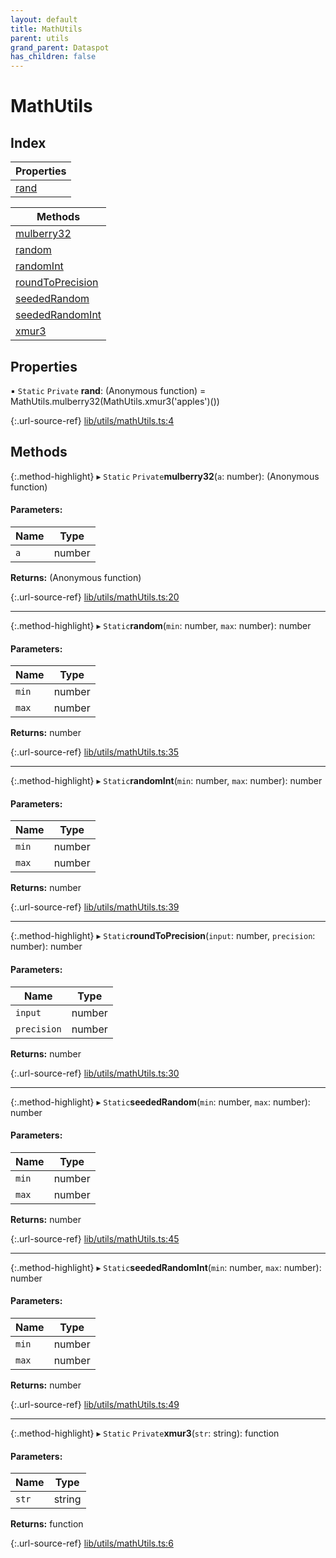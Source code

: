 ```yaml
---
layout: default
title: MathUtils
parent: utils
grand_parent: Dataspot
has_children: false
---
```


# MathUtils

## Index

| Properties |
|-----------|
| [rand](#rand) |

| Methods |
|-----------|
| [mulberry32](#mulberry32) |
| [random](#random) |
| [randomInt](#randomint) |
| [roundToPrecision](#roundtoprecision) |
| [seededRandom](#seededrandom) |
| [seededRandomInt](#seededrandomint) |
| [xmur3](#xmur3) |

## Properties

▪ `Static` `Private` **rand**: (Anonymous function) = MathUtils.mulberry32(MathUtils.xmur3('apples')())

{:.url-source-ref}
[lib/utils/mathUtils.ts:4](https://github.com/ascentcore/dataspot/blob/aac35bc/lib/utils/mathUtils.ts#L4)

## Methods

{:.method-highlight}
▸ `Static` `Private`**mulberry32**(`a`: number): (Anonymous function)

#### Parameters:

Name | Type |
------ | ------ |
`a` | number |

**Returns:** (Anonymous function)

{:.url-source-ref}
[lib/utils/mathUtils.ts:20](https://github.com/ascentcore/dataspot/blob/aac35bc/lib/utils/mathUtils.ts#L20)

___

{:.method-highlight}
▸ `Static`**random**(`min`: number, `max`: number): number

#### Parameters:

Name | Type |
------ | ------ |
`min` | number |
`max` | number |

**Returns:** number

{:.url-source-ref}
[lib/utils/mathUtils.ts:35](https://github.com/ascentcore/dataspot/blob/aac35bc/lib/utils/mathUtils.ts#L35)

___

{:.method-highlight}
▸ `Static`**randomInt**(`min`: number, `max`: number): number

#### Parameters:

Name | Type |
------ | ------ |
`min` | number |
`max` | number |

**Returns:** number

{:.url-source-ref}
[lib/utils/mathUtils.ts:39](https://github.com/ascentcore/dataspot/blob/aac35bc/lib/utils/mathUtils.ts#L39)

___

{:.method-highlight}
▸ `Static`**roundToPrecision**(`input`: number, `precision`: number): number

#### Parameters:

Name | Type |
------ | ------ |
`input` | number |
`precision` | number |

**Returns:** number

{:.url-source-ref}
[lib/utils/mathUtils.ts:30](https://github.com/ascentcore/dataspot/blob/aac35bc/lib/utils/mathUtils.ts#L30)

___

{:.method-highlight}
▸ `Static`**seededRandom**(`min`: number, `max`: number): number

#### Parameters:

Name | Type |
------ | ------ |
`min` | number |
`max` | number |

**Returns:** number

{:.url-source-ref}
[lib/utils/mathUtils.ts:45](https://github.com/ascentcore/dataspot/blob/aac35bc/lib/utils/mathUtils.ts#L45)

___

{:.method-highlight}
▸ `Static`**seededRandomInt**(`min`: number, `max`: number): number

#### Parameters:

Name | Type |
------ | ------ |
`min` | number |
`max` | number |

**Returns:** number

{:.url-source-ref}
[lib/utils/mathUtils.ts:49](https://github.com/ascentcore/dataspot/blob/aac35bc/lib/utils/mathUtils.ts#L49)

___

{:.method-highlight}
▸ `Static` `Private`**xmur3**(`str`: string): function

#### Parameters:

Name | Type |
------ | ------ |
`str` | string |

**Returns:** function

{:.url-source-ref}
[lib/utils/mathUtils.ts:6](https://github.com/ascentcore/dataspot/blob/aac35bc/lib/utils/mathUtils.ts#L6)
